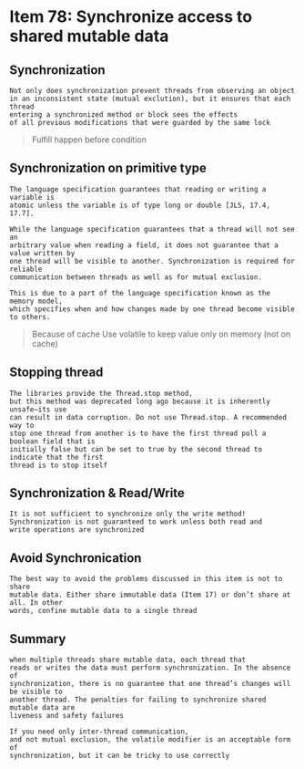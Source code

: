 # Item 78: Synchronize access to shared mutable data

## Synchronization

```text
Not only does synchronization prevent threads from observing an object
in an inconsistent state (mutual exclution), but it ensures that each thread
entering a synchronized method or block sees the effects
of all previous modifications that were guarded by the same lock
```

> Fulfill happen before condition

## Synchronization on primitive type

```text
The language specification guarantees that reading or writing a variable is
atomic unless the variable is of type long or double [JLS, 17.4, 17.7].

While the language specification guarantees that a thread will not see an
arbitrary value when reading a field, it does not guarantee that a value written by
one thread will be visible to another. Synchronization is required for reliable
communication between threads as well as for mutual exclusion.

This is due to a part of the language specification known as the memory model,
which specifies when and how changes made by one thread become visible to others.
```

> Because of cache
> Use volatile to keep value only on memory (not on cache)

## Stopping thread

```text
The libraries provide the Thread.stop method,
but this method was deprecated long ago because it is inherently unsafe—its use
can result in data corruption. Do not use Thread.stop. A recommended way to
stop one thread from another is to have the first thread poll a boolean field that is
initially false but can be set to true by the second thread to indicate that the first
thread is to stop itself
```

## Synchronization & Read/Write

```text
It is not sufficient to synchronize only the write method!
Synchronization is not guaranteed to work unless both read and
write operations are synchronized
```

## Avoid Synchronication

```text
The best way to avoid the problems discussed in this item is not to share
mutable data. Either share immutable data (Item 17) or don’t share at all. In other
words, confine mutable data to a single thread
```

## Summary

```text
when multiple threads share mutable data, each thread that
reads or writes the data must perform synchronization. In the absence of
synchronization, there is no guarantee that one thread’s changes will be visible to
another thread. The penalties for failing to synchronize shared mutable data are
liveness and safety failures

If you need only inter-thread communication,
and not mutual exclusion, the volatile modifier is an acceptable form of
synchronization, but it can be tricky to use correctly
```
